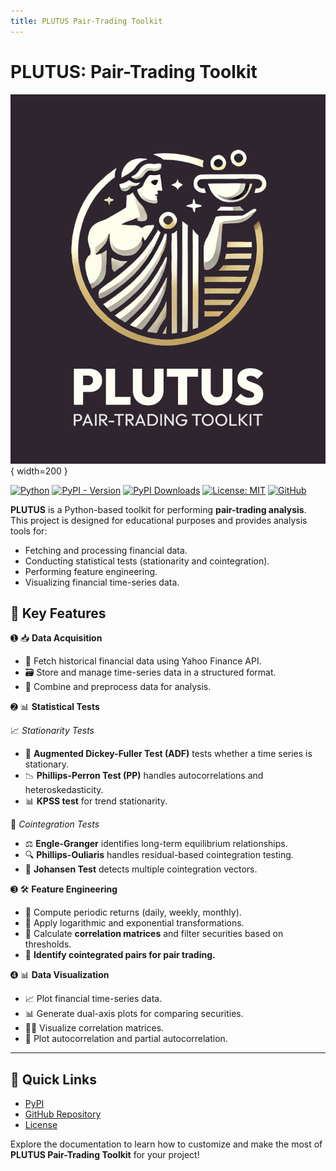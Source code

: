 ```yaml
---
title: PLUTUS Pair-Trading Toolkit
---
```


# PLUTUS: Pair-Trading Toolkit

![PLUTUS Flyer](assets/plutus-flyer.png){ width=200 }

[![Python](https://img.shields.io/badge/Python-3.10%2B-darkcyan)](https://pypi.org/project/plutus-pairtrading/)
[![PyPI - Version](https://img.shields.io/pypi/v/plutus-pairtrading?label=PyPI%20Version&color=green)](https://pypi.org/project/plutus-pairtrading/)
[![PyPI Downloads](https://static.pepy.tech/badge/plutus-pairtrading)](https://pepy.tech/projects/plutus-pairtrading)
[![License: MIT](https://img.shields.io/badge/License-MIT-orange.svg)](https://github.com/fox-techniques/plutus-pairtrading/blob/main/LICENSE)
[![GitHub](https://img.shields.io/badge/GitHub-plutus--pairtrading-181717?logo=github)](https://github.com/fox-techniques/plutus-pairtrading)

**PLUTUS** is a Python-based toolkit for performing **pair-trading analysis**. This project is designed for educational purposes and provides analysis tools for:

- Fetching and processing financial data.
- Conducting statistical tests (stationarity and cointegration).
- Performing feature engineering.
- Visualizing financial time-series data.


## 🌟 Key Features

➊ 📥 **Data Acquisition** 

- 📡 Fetch historical financial data using Yahoo Finance API.
- 🗃️ Store and manage time-series data in a structured format.
- 🔄 Combine and preprocess data for analysis.

➋ 📊 **Statistical Tests**

 📈 *Stationarity Tests*
      
  - 🧪 **Augmented Dickey-Fuller Test (ADF)** tests whether a time series is stationary.
  - 📉 **Phillips-Perron Test (PP)** handles autocorrelations and heteroskedasticity.
  - 📊 **KPSS test** for trend stationarity.

🔗 *Cointegration Tests*

  - ⚖️ **Engle-Granger** identifies long-term equilibrium relationships.
  - 🔍 **Phillips-Ouliaris** handles residual-based cointegration testing.
  - 🔄 **Johansen Test** detects multiple cointegration vectors.

➌ 🛠️ **Feature Engineering** 

  - 📅 Compute periodic returns (daily, weekly, monthly).
  - 🔢 Apply logarithmic and exponential transformations.
  - 🔗 Calculate **correlation matrices** and filter securities based on thresholds.
  - 🔬 **Identify cointegrated pairs for pair trading.**

➍ 📊 **Data Visualization** 

  - 📈 Plot financial time-series data.
  - 📊 Generate dual-axis plots for comparing securities.
  - 🕵️‍♂️ Visualize correlation matrices.
  - 🔄 Plot autocorrelation and partial autocorrelation.
  
--- 

## 🔗 Quick Links

- [PyPI](https://pypi.org/project/plutus-pairtrading)
- [GitHub Repository](https://github.com/fox-techniques/plutus-pairtrading)
- [License](https://github.com/fox-techniques/plutus-pairtrading/blob/main/LICENSE)

Explore the documentation to learn how to customize and make the most of **PLUTUS Pair-Trading Toolkit** for your project!
